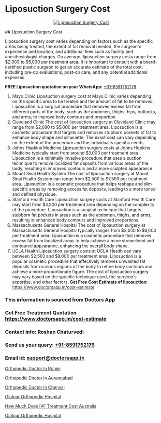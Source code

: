 # Liposuction Surgery Cost

<p align="center">
  <a href="null">
    <img src="null" alt="Liposuction Surgery Cost">
  </a>
</p>
## Liposuction Surgery Cost

Liposuction surgery cost varies depending on factors such as the specific areas being treated, the extent of fat removal needed, the surgeon's experience and location, and additional fees such as facility and anesthesiologist charges. On average, liposuction surgery costs range from $2,000 to $5,000 per treatment area. It is important to consult with a board-certified plastic surgeon to get an accurate estimate of the total cost, including pre-op evaluations, post-op care, and any potential additional expenses.

**FREE Liposuction quotation on your WhatsApp:**  [+91-8591752176](https://api.whatsapp.com/send?phone=8591752176)

1) Mayo Clinic   Liposuction surgery cost at Mayo Clinic varies depending on the specific area to be treated and the amount of fat to be removed. Liposuction is a surgical procedure that removes excess fat from different parts of the body, such as the abdomen, thighs, hips, buttocks, and arms, to improve body contours and proportion.
2) Cleveland Clinic   The cost of liposuction surgery at Cleveland Clinic may range from $2,000 to $5,000 per treatment area. Liposuction is a cosmetic procedure that targets and removes stubborn pockets of fat to enhance body shape and silhouette. The exact cost can vary depending on the extent of the procedure and the individual's specific needs.
3) Johns Hopkins Medicine   Liposuction surgery costs at Johns Hopkins Medicine typically start from around $3,000 per treatment area. Liposuction is a minimally invasive procedure that uses a suction technique to remove localized fat deposits from various areas of the body, resulting in improved contours and a more sculpted appearance.
4) Mount Sinai Health System   The cost of liposuction surgery at Mount Sinai Health System can range from $2,500 to $7,500 per treatment area. Liposuction is a cosmetic procedure that helps reshape and slim specific areas by removing excess fat deposits, leading to a more toned and defined physique.
5) Stanford Health Care   Liposuction surgery costs at Stanford Health Care may start from $3,500 per treatment area depending on the complexity of the procedure. Liposuction is a surgical technique that targets stubborn fat pockets in areas such as the abdomen, thighs, and arms, resulting in enhanced body contours and improved proportions.
6) Massachusetts General Hospital   The cost of liposuction surgery at Massachusetts General Hospital typically ranges from $3,000 to $6,000 per treatment area. Liposuction is a cosmetic procedure that removes excess fat from localized areas to help achieve a more streamlined and contoured appearance, enhancing the overall body shape.
7) UCLA Health   Liposuction surgery costs at UCLA Health can vary between $2,500 and $8,000 per treatment area. Liposuction is a popular cosmetic procedure that effectively removes unwanted fat deposits from various regions of the body to refine body contours and achieve a more proportionate figure. The cost of liposuction surgery may vary based on the specific technique used, the surgeon's expertise, and other factors.
**Get Free Cost Estimate of liposuction:** https://www.doctorsapp.in/cost-estimate

### This information is sourced from Doctors App 
### Get Free Treatment Quotation https://www.doctorsapp.in/cost-estimate
### Contact info: Roshan Chaturvedi 
### Send us your query: [+91-8591752176](https://api.whatsapp.com/send?phone=8591752176) 
### Email id: support@doctorsapp.in

[Orthopedic Doctor In Rohini](https://www.linkedin.com/pulse/orthopedic-doctor-rohini-acl-tear-treatment-1axqe?trackingId=xzcGuIOkW%2BejWKaW6i%2F%2B1g%3D%3D&lipi=urn%3Ali%3Apage%3Ad_flagship3_company_admin%3BxUBWLKzDRA2fVBqJ%2Fp%2FTnw%3D%3D)

[Orthopedic Doctor In Aurangabad](https://www.linkedin.com/pulse/orthopedic-doctor-aurangabad-doctorsapp-united-arab-emirates-ogzoe?trackingId=VKzsltkaQJKNkr0%2BA%2FEKnw%3D%3D&lipi=urn%3Ali%3Apage%3Ad_flagship3_company_admin%3BSXrbBuk4SwWZ8nIcZ2zSvw%3D%3D)

[Orthopedic Doctor In Chennai](https://medium.com/@manish632504/orthopedic-doctor-in-chennai-068b4531fa11)

[Olatpur Orthopedic Hospital](https://medium.com/@manish632504/olatpur-orthopedic-hospital-e57f043c01d2)

[How Much Does IVF Treatment Cost Australia](https://doctors-apps.github.io/doctorsapp/how-much-does-ivf-treatment-cost-australia)

[Olatpur Orthopedic Hospital](https://doctors-apps.github.io/doctorsapp/olatpur-orthopedic-hospital)

